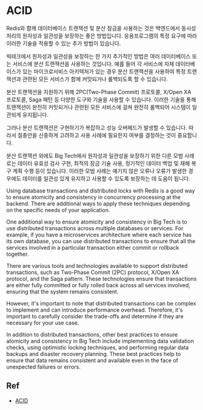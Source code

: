 # ACID

Redis와 함께 데이터베이스 트랜잭션 및 분산 잠금을 사용하는 것은 백엔드에서 동시성 처리의 원자성과 일관성을 보장하는 좋은 방법입니다. 응용프로그램의 특정 요구에 따라 이러한 기술을 적용할 수 있는 추가 방법이 있습니다.

빅테크에서 원자성과 일관성을 보장하는 한 가지 추가적인 방법은 여러 데이터베이스 또는 서비스에 분산 트랜잭션을 사용하는 것입니다. 예를 들어 각 서비스에 자체 데이터베이스가 있는 마이크로서비스 아키텍처가 있는 경우 분산 트랜잭션을 사용하여 특정 트랜잭션과 관련된 모든 서비스가 함께 커밋되거나 롤백되도록 할 수 있습니다.

분산 트랜잭션을 지원하기 위해 2PC(Two-Phase Commit) 프로토콜, X/Open XA 프로토콜, Saga 패턴 등 다양한 도구와 기술을 사용할 수 있습니다. 이러한 기술을 통해 트랜잭션이 완전히 커밋되거나 관련된 모든 서비스에 걸쳐 완전히 롤백되어 시스템이 일관되게 유지됩니다.

그러나 분산 트랜잭션은 구현하기가 복잡하고 성능 오버헤드가 발생할 수 있습니다. 따라서 절충안을 신중하게 고려하고 사용 사례에 필요한지 여부를 결정하는 것이 중요합니다.

분산 트랜잭션 외에도 Big Tech에서 원자성과 일관성을 보장하기 위한 다른 모범 사례로는 데이터 유효성 검사 구현, 최적의 잠금 기술 사용, 정기적인 데이터 백업 및 재해 복구 계획 수행 등이 있습니다. 이러한 모범 사례는 예기치 않은 오류나 오류가 발생한 경우에도 데이터를 일관성 있게 유지하고 사용할 수 있도록 보장하는 데 도움이 됩니다.

Using database transactions and distributed locks with Redis is a good way to ensure atomicity and consistency in concurrency processing at the backend. There are additional ways to apply these techniques depending on the specific needs of your application.

One additional way to ensure atomicity and consistency in Big Tech is to use distributed transactions across multiple databases or services. For example, if you have a microservices architecture where each service has its own database, you can use distributed transactions to ensure that all the services involved in a particular transaction either commit or rollback together.

There are various tools and technologies available to support distributed transactions, such as Two-Phase Commit (2PC) protocol, X/Open XA protocol, and the Saga pattern. These technologies ensure that transactions are either fully committed or fully rolled back across all services involved, ensuring that the system remains consistent.

However, it's important to note that distributed transactions can be complex to implement and can introduce performance overhead. Therefore, it's important to carefully consider the trade-offs and determine if they are necessary for your use case.

In addition to distributed transactions, other best practices to ensure atomicity and consistency in Big Tech include implementing data validation checks, using optimistic locking techniques, and performing regular data backups and disaster recovery planning. These best practices help to ensure that data remains consistent and available even in the face of unexpected failures or errors.

## Ref

- [ACID](https://ko.wikipedia.org/wiki/ACID)
